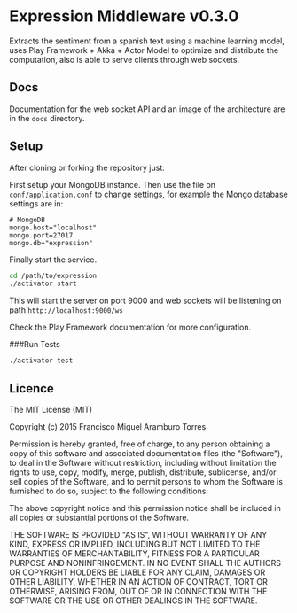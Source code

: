 Expression Middleware v0.3.0
============================

Extracts the sentiment from a spanish text using a machine learning model, uses Play Framework + Akka + Actor Model to optimize and distribute the computation, also is able to serve clients through web sockets.

Docs
----

Documentation for the web socket API and an image of the architecture are in the `docs` directory.

Setup
-----

After cloning or forking the repository just:

First setup your MongoDB instance. Then use the file on `conf/application.conf` to change settings, for example the Mongo database settings are in:

```
# MongoDB
mongo.host="localhost"
mongo.port=27017
mongo.db="expression"
```

Finally start the service.

```bash
cd /path/to/expression
./activator start
```

This will start the server on port 9000 and web sockets will be listening on path `http://localhost:9000/ws`

Check the Play Framework documentation for more configuration.

###Run Tests

```bash
./activator test
```

Licence
-------

The MIT License (MIT)

Copyright (c) 2015 Francisco Miguel Aramburo Torres

Permission is hereby granted, free of charge, to any person obtaining a copy
of this software and associated documentation files (the "Software"), to deal
in the Software without restriction, including without limitation the rights
to use, copy, modify, merge, publish, distribute, sublicense, and/or sell
copies of the Software, and to permit persons to whom the Software is
furnished to do so, subject to the following conditions:

The above copyright notice and this permission notice shall be included in
all copies or substantial portions of the Software.

THE SOFTWARE IS PROVIDED "AS IS", WITHOUT WARRANTY OF ANY KIND, EXPRESS OR
IMPLIED, INCLUDING BUT NOT LIMITED TO THE WARRANTIES OF MERCHANTABILITY,
FITNESS FOR A PARTICULAR PURPOSE AND NONINFRINGEMENT. IN NO EVENT SHALL THE
AUTHORS OR COPYRIGHT HOLDERS BE LIABLE FOR ANY CLAIM, DAMAGES OR OTHER
LIABILITY, WHETHER IN AN ACTION OF CONTRACT, TORT OR OTHERWISE, ARISING FROM,
OUT OF OR IN CONNECTION WITH THE SOFTWARE OR THE USE OR OTHER DEALINGS IN
THE SOFTWARE.
